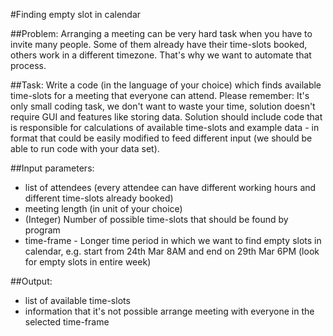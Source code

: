 #Finding empty slot in calendar

##Problem:
Arranging a meeting can be very hard task when you have to invite many people. Some of them already have their time-slots booked, others work in a different timezone. That's why we want to automate that process.

##Task:
Write a code (in the language of your choice) which finds available time-slots for a meeting that everyone can attend. Please remember: It's only small coding task, we don't want to waste your time, solution doesn't require GUI and features like storing data. Solution should include code that is responsible for calculations of available time-slots and example data - in format that could be easily modified to feed different input (we should be able to run code with your data set).

##Input parameters:
* list of attendees (every attendee can have different working hours and different time-slots already booked)
* meeting length (in unit of your choice)
* (Integer) Number of possible time-slots that should be found by program
* time-frame - Longer time period in which we want to find empty slots in calendar, e.g. start from 24th Mar 8AM and end on 29th Mar 6PM (look for empty slots in entire week)

##Output:
* list of available time-slots
* information that it's not possible arrange meeting with everyone in the selected time-frame